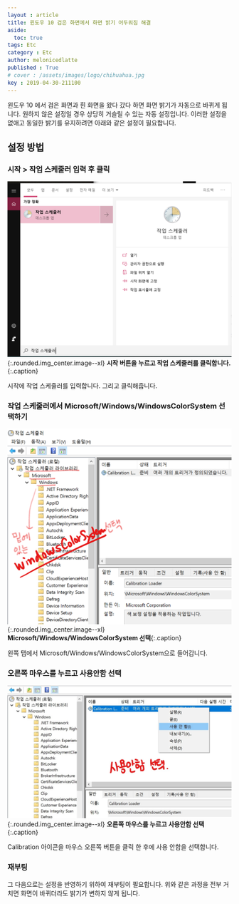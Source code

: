 ```yaml
---
layout : article
title: 윈도우 10 검은 화면에서 화면 밝기 어두워짐 해결 
aside:
  toc: true
tags: Etc
category : Etc
author: melonicedlatte
published : True
# cover : /assets/images/logo/chihuahua.jpg
key : 2019-04-30-211100
---
```


윈도우 10 에서 검은 화면과 흰 화면을 왔다 갔다 하면 화면 밝기가 자동으로 바뀌게 됩니다. 원하지 않은 설정일 경우 상당히 거슬릴 수 있는 자동 설정입니다. 이러한 설정을 없애고 동일한 밝기를 유지하려면 아래와 같은 설정이 필요합니다.

## 설정 방법

### 시작 > 작업 스케줄러 입력 후 클릭

![glass_trash](/assets/images/20190430/scheduler.png){:.rounded.img_center.image--xl}
__시작 버튼을 누르고 작업 스케줄러를 클릭합니다.__{:.caption}

시작에 작업 스케줄러를 입력합니다. 그리고 클릭해줍니다. 

### 작업 스케줄러에서 Microsoft/Windows/WindowsColorSystem 선택하기

![glass_trash](/assets/images/20190430/windowscolorsystem.png){:.rounded.img_center.image--xl}
__Microsoft/Windows/WindowsColorSystem 선택__{:.caption}

왼쪽 탭에서 Microsoft/Windows/WindowsColorSystem으로 들어갑니다.

### 오른쪽 마우스를 누르고 사용안함 선택

![glass_trash](/assets/images/20190430/not_using_color_system.jpg){:.rounded.img_center.image--xl}
__오른쪽 마우스를 누르고 사용안함 선택__{:.caption}

Calibration 아이콘을 마우스 오른쪽 버튼을 클릭 한 후에 사용 안함을 선택합니다.

### 재부팅

그 다음으로는 설정을 반영하기 위하여 재부팅이 필요합니다. 위와 같은 과정을 전부 거치면 화면이 바뀌더라도 밝기가 변하지 않게 됩니다.